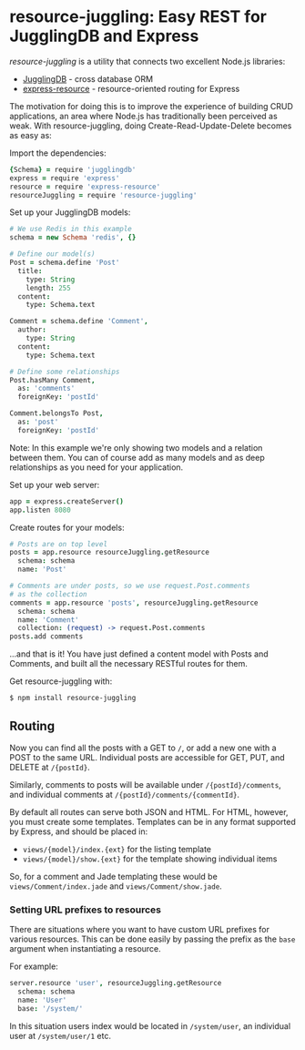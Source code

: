 resource-juggling: Easy REST for JugglingDB and Express
=======================================================

*resource-juggling* is a utility that connects two excellent Node.js libraries:

* [JugglingDB](https://github.com/1602/jugglingdb) - cross database ORM
* [express-resource](https://github.com/visionmedia/express-resource) - resource-oriented routing for Express

The motivation for doing this is to improve the experience of building CRUD applications, an area where Node.js has traditionally been perceived as weak. With resource-juggling, doing Create-Read-Update-Delete becomes as easy as:

Import the dependencies:

```coffeescript
{Schema} = require 'jugglingdb'
express = require 'express'
resource = require 'express-resource'
resourceJuggling = require 'resource-juggling'
```

Set up your JugglingDB models:

```coffeescript
# We use Redis in this example
schema = new Schema 'redis', {}

# Define our model(s)
Post = schema.define 'Post'
  title:
    type: String
    length: 255
  content:
    type: Schema.text

Comment = schema.define 'Comment',
  author:
    type: String
  content:
    type: Schema.text

# Define some relationships
Post.hasMany Comment,
  as: 'comments'
  foreignKey: 'postId'

Comment.belongsTo Post,
  as: 'post'
  foreignKey: 'postId'
```

Note: In this example we're only showing two models and a relation between them. You can of course add as many models and as deep relationships as you need for your application.

Set up your web server:

```coffeescript
app = express.createServer()
app.listen 8080
```

Create routes for your models:

```coffeescript
# Posts are on top level
posts = app.resource resourceJuggling.getResource
  schema: schema
  name: 'Post'

# Comments are under posts, so we use request.Post.comments
# as the collection
comments = app.resource 'posts', resourceJuggling.getResource
  schema: schema
  name: 'Comment'
  collection: (request) -> request.Post.comments
posts.add comments
```

...and that is it! You have just defined a content model with Posts and Comments, and built all the necessary RESTful routes for them.

Get resource-juggling with:

    $ npm install resource-juggling

## Routing

Now you can find all the posts with a GET to `/`, or add a new one with a POST to the same URL. Individual posts are accessible for GET, PUT, and DELETE at `/{postId}`.

Similarly, comments to posts will be available under `/{postId}/comments`, and individual comments at `/{postId}/comments/{commentId}`.

By default all routes can serve both JSON and HTML. For HTML, however, you must create some templates. Templates can be in any format supported by Express, and should be placed in:

* `views/{model}/index.{ext}` for the listing template
* `views/{model}/show.{ext}` for the template showing individual items

So, for a comment and Jade templating these would be `views/Comment/index.jade` and `views/Comment/show.jade`.

### Setting URL prefixes to resources

There are situations where you want to have custom URL prefixes for various resources. This can be done easily by passing the prefix as the `base` argument when instantiating a resource.

For example:

```coffeescript
server.resource 'user', resourceJuggling.getResource
  schema: schema
  name: 'User'
  base: '/system/'
```

In this situation users index would be located in `/system/user`, an individual user at `/system/user/1` etc.
